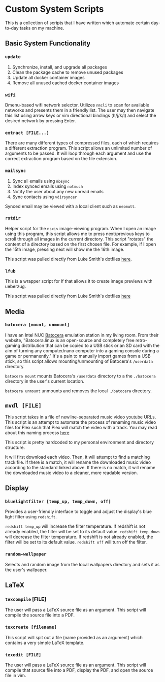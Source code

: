 # Custom System Scripts

This is a collection of scripts that I have written which automate certain day-to-day tasks on my machine.


## Basic System Functionality

### `update`
1. Synchronize, install, and upgrade all packages
2. Clean the package cache to remove unused packages
3. Update all docker container images
4. Remove all unused cached docker container images


### `wifi`
Dmenu-based wifi network selector.
Utilizes `nmcli` to scan for available networks and presents them in a friendly list.
The user may then navigate this list using arrow keys or vim directional bindings (h/j/k/l) and select the desired network by pressing Enter.


### `extract [FILE...]`
There are many different types of compressed files, each of which requires a different extraction program.
This script allows an unlimited number of arguments to be passed.
It will loop through each argument and use the correct extraction program based on the file extension.


### `mailsync`
1. Sync all emails using `mbsync`
2. Index synced emails using `notmuch`
3. Notify the user about any new unread emails
4. Sync contacts using `vdirsyncer`

Synced email may be viewed with a local client such as `neomutt`.

### `rotdir`
Helper script for the `nsxiv` image-viewing program.
When I open an image using this program, this script allows me to press next/previous keys to scroll through all images in the current directory.
This script "rotates" the content of a directory based on the first chosen file.
For example, if I open the 15th image, pressing next will show me the 16th image.

This script was pulled directly from Luke Smith's dotfiles [here](https://github.com/LukeSmithxyz/voidrice/blob/master/.local/bin/rotdir).


### `lfub`
This is a wrapper script for lf that allows it to create image previews with ueberzug.

This script was pulled directly from Luke Smith's dotfiles [here](https://github.com/LukeSmithxyz/voidrice/blob/master/.local/bin/lfub)

## Media
### `batocera [mount, unmount]`

I have an Intel NUC [Batocera](https://batocera.org/) emulation station in my living room.
From their website, "Batocera.linux is an open-source and completely free retro-gaming distribution that can be copied to a USB stick or an SD card with the aim of turning any computer/nano computer into a gaming console during a game or permanently."
It's a pain to manually import games from a USB stick, so this script allows mounting/unmounting of Batocera's `/userdata` directory.

`batocera mount` mounts Batocera's `/userdata` directory to a the `./batocera` directory in the user's current location.

`batocera unmount` unmounts and removes the local `./batocera` directory.

## `mvdl [FILE]`
This script takes in a file of newline-separated music video youtube URLs.
This script is an attempt to automate the process of renaming music video files for Plex such that Plex will match the video with a track.
You may read about this naming process [here](https://support.plex.tv/articles/205568377-adding-local-artist-and-music-videos/)

This script is pretty hardcoded to my personal environment and directory structure.

It will first download each video.
Then, it will attempt to find a matching track file.
If there is a match, it will rename the downloaded music video according to the standard linked above.
If there is no match, it will rename the downloaded music video to a cleaner, more readable version.


## Display
### `bluelightfilter [temp_up, temp_down, off]`
Provides a user-friendly interface to toggle and adjust the display's blue light filter using `redshift`.

 `redshift temp_up` will increase the filter temperature. If redshift is not already enabled, the filter will be set to its default value.
 `redshift temp_down` will decrease the filter temperature. If redshift is not already enabled, the filter will be set to its default value.
 `redshift off` will turn off the filter.

 
### `random-wallpaper`
Selects and random image from the local wallpapers directory and sets it as the user's wallpaper.


## LaTeX
### `texcompile` [FILE]
The user will pass a LaTeX source file as an argument.
This script will compile the source file into a PDF.


### `texcreate [filename]`
This script will spit out a file (name provided as an argument) which contains a very simple LaTeX template.


### `texedit [FILE]`
The user will pass a LaTeX source file as an argument.
This script will compile that source file into a PDF, display the PDF, and open the source file in vim.
